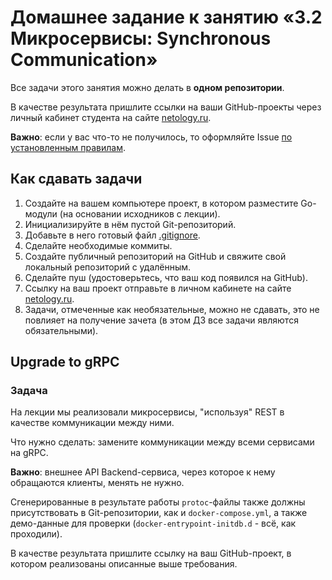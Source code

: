 # Домашнее задание к занятию «3.2 Микросервисы: Synchronous Communication»

Все задачи этого занятия можно делать в **одном репозитории**.

В качестве результата пришлите ссылки на ваши GitHub-проекты через личный кабинет студента на сайте [netology.ru](https://netology.ru).

**Важно**: если у вас что-то не получилось, то оформляйте Issue [по установленным правилам](../report-requirements.md).

## Как сдавать задачи

1. Создайте на вашем компьютере проект, в котором разместите Go-модули (на основании исходников с лекции).
1. Инициализируйте в нём пустой Git-репозиторий.
1. Добавьте в него готовый файл [.gitignore](../.gitignore).
1. Сделайте необходимые коммиты.
1. Создайте публичный репозиторий на GitHub и свяжите свой локальный репозиторий с удалённым.
1. Сделайте пуш (удостоверьтесь, что ваш код появился на GitHub).
1. Ссылку на ваш проект отправьте в личном кабинете на сайте [netology.ru](https://netology.ru).
1. Задачи, отмеченные как необязательные, можно не сдавать, это не повлияет на получение зачета (в этом ДЗ все задачи являются обязательными).

## Upgrade to gRPC

### Задача

На лекции мы реализовали микросервисы, "используя" REST в качестве коммуникации между ними.

Что нужно сделать: замените коммуникации между всеми сервисами на gRPC.

**Важно**: внешнее API Backend-сервиса, через которое к нему обращаются клиенты, менять не нужно.

Сгенерированные в результате работы `protoc`-файлы также должны присутствовать в Git-репозитории, как и `docker-compose.yml`, а также демо-данные для проверки (`docker-entrypoint-initdb.d` - всё, как проходили).

В качестве результата пришлите ссылку на ваш GitHub-проект, в котором реализованы описанные выше требования.

